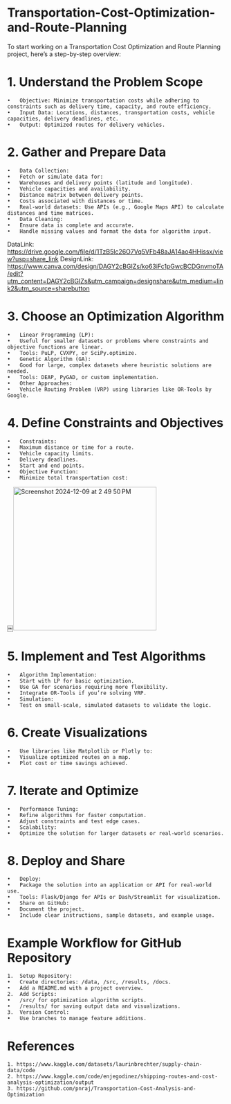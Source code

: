 # Transportation-Cost-Optimization-and-Route-Planning

To start working on a Transportation Cost Optimization and Route Planning project, here’s a step-by-step overview:

# 1. Understand the Problem Scope
	•	Objective: Minimize transportation costs while adhering to constraints such as delivery time, capacity, and route efficiency.
	•	Input Data: Locations, distances, transportation costs, vehicle capacities, delivery deadlines, etc.
	•	Output: Optimized routes for delivery vehicles.

# 2. Gather and Prepare Data
	•	Data Collection:
	•	Fetch or simulate data for:
	•	Warehouses and delivery points (latitude and longitude).
	•	Vehicle capacities and availability.
	•	Distance matrix between delivery points.
	•	Costs associated with distances or time.
	•	Real-world datasets: Use APIs (e.g., Google Maps API) to calculate distances and time matrices.
	•	Data Cleaning:
	•	Ensure data is complete and accurate.
	•	Handle missing values and format the data for algorithm input.

 DataLink: https://drive.google.com/file/d/1TzB5lc26O7Vq5VFb48aJA14ao4HHissx/view?usp=share_link
 DesignLink: https://www.canva.com/design/DAGY2cBGIZs/ko63iFc1pGwcBCDGnvmoTA/edit?utm_content=DAGY2cBGIZs&utm_campaign=designshare&utm_medium=link2&utm_source=sharebutton

# 3. Choose an Optimization Algorithm
	•	Linear Programming (LP):
	•	Useful for smaller datasets or problems where constraints and objective functions are linear.
	•	Tools: PuLP, CVXPY, or SciPy.optimize.
	•	Genetic Algorithm (GA):
	•	Good for large, complex datasets where heuristic solutions are needed.
	•	Tools: DEAP, PyGAD, or custom implementation.
	•	Other Approaches:
	•	Vehicle Routing Problem (VRP) using libraries like OR-Tools by Google.

# 4. Define Constraints and Objectives
	•	Constraints:
	•	Maximum distance or time for a route.
	•	Vehicle capacity limits.
	•	Delivery deadlines.
	•	Start and end points.
	•	Objective Function:
	•	Minimize total transportation cost:
￼<img width="331" alt="Screenshot 2024-12-09 at 2 49 50 PM" src="https://github.com/user-attachments/assets/1e22facf-0a87-422e-9e35-d5e625a366b9">


# 5. Implement and Test Algorithms
	•	Algorithm Implementation:
	•	Start with LP for basic optimization.
	•	Use GA for scenarios requiring more flexibility.
	•	Integrate OR-Tools if you’re solving VRP.
	•	Simulation:
	•	Test on small-scale, simulated datasets to validate the logic.

# 6. Create Visualizations
	•	Use libraries like Matplotlib or Plotly to:
	•	Visualize optimized routes on a map.
	•	Plot cost or time savings achieved.

# 7. Iterate and Optimize
	•	Performance Tuning:
	•	Refine algorithms for faster computation.
	•	Adjust constraints and test edge cases.
	•	Scalability:
	•	Optimize the solution for larger datasets or real-world scenarios.

# 8. Deploy and Share
	•	Deploy:
	•	Package the solution into an application or API for real-world use.
	•	Tools: Flask/Django for APIs or Dash/Streamlit for visualization.
	•	Share on GitHub:
	•	Document the project.
	•	Include clear instructions, sample datasets, and example usage.

# Example Workflow for GitHub Repository
	1.	Setup Repository:
	•	Create directories: /data, /src, /results, /docs.
	•	Add a README.md with a project overview.
	2.	Add Scripts:
	•	/src/ for optimization algorithm scripts.
	•	/results/ for saving output data and visualizations.
	3.	Version Control:
	•	Use branches to manage feature additions.
# References
	1. https://www.kaggle.com/datasets/laurinbrechter/supply-chain-data/code
 	2. https://www.kaggle.com/code/enjegodinez/shipping-routes-and-cost-analysis-optimization/output
  	3. https://github.com/pnraj/Transportation-Cost-Analysis-and-Optimization
   
